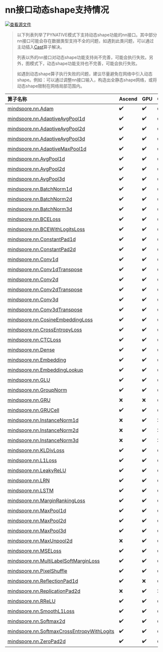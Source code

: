 # nn接口动态shape支持情况

[![查看源文件](https://mindspore-website.obs.cn-north-4.myhuaweicloud.com/website-images/r2.3.0/resource/_static/logo_source.svg)](https://gitee.com/mindspore/docs/blob/r2.3.0/docs/mindspore/source_zh_cn/note/dynamic_shape_nn.md)

> 以下列表列举了PYNATIVE模式下支持动态shape功能的nn接口。其中部分nn接口可能会存在数据类型支持不全的问题，如遇到此类问题，可以通过主动插入[Cast](https://www.mindspore.cn/docs/zh-CN/r2.3.0/api_python/ops/mindspore.ops.Cast.html)算子解决。
>
> 列表以外的nn接口对动态shape功能支持尚不完善，可能会执行失败。另外，图模式下，动态shape功能支持也不完善，可能会执行失败。
>
> 如遇到动态shape算子执行失败的问题，建议尽量避免在网络中引入动态shape。例如：可以通过调整nn接口输入，构造出全静态shape网络，或将动态shape限制在网络局部范围内。

| 算子名称  | Ascend |  GPU  |   CPU  |
| :--- |:-------- | :------- |:---------|
|[mindspore.nn.Adam](https://www.mindspore.cn/docs/zh-CN/r2.3.0/api_python/nn/mindspore.nn.Adam.html)|✔️|✔️|✔️|
|[mindspore.nn.AdaptiveAvgPool1d](https://www.mindspore.cn/docs/zh-CN/r2.3.0/api_python/nn/mindspore.nn.AdaptiveAvgPool1d.html)|✔️|✔️|✔️|
|[mindspore.nn.AdaptiveAvgPool2d](https://www.mindspore.cn/docs/zh-CN/r2.3.0/api_python/nn/mindspore.nn.AdaptiveAvgPool2d.html)|✔️|✔️|✔️|
|[mindspore.nn.AdaptiveAvgPool3d](https://www.mindspore.cn/docs/zh-CN/r2.3.0/api_python/nn/mindspore.nn.AdaptiveAvgPool3d.html)|✔️|✔️|✔️|
|[mindspore.nn.AdaptiveMaxPool1d](https://www.mindspore.cn/docs/zh-CN/r2.3.0/api_python/nn/mindspore.nn.AdaptiveMaxPool1d.html)|✔️|✔️|✔️|
|[mindspore.nn.AvgPool1d](https://www.mindspore.cn/docs/zh-CN/r2.3.0/api_python/nn/mindspore.nn.AvgPool1d.html)|✔️|✔️|✔️|
|[mindspore.nn.AvgPool2d](https://www.mindspore.cn/docs/zh-CN/r2.3.0/api_python/nn/mindspore.nn.AvgPool2d.html)|✔️|✔️|✔️|
|[mindspore.nn.AvgPool3d](https://www.mindspore.cn/docs/zh-CN/r2.3.0/api_python/nn/mindspore.nn.AvgPool3d.html)|✔️|✔️|✔️|
|[mindspore.nn.BatchNorm1d](https://www.mindspore.cn/docs/zh-CN/r2.3.0/api_python/nn/mindspore.nn.BatchNorm1d.html)|✔️|✔️|✔️|
|[mindspore.nn.BatchNorm2d](https://www.mindspore.cn/docs/zh-CN/r2.3.0/api_python/nn/mindspore.nn.BatchNorm2d.html)|✔️|✔️|✔️|
|[mindspore.nn.BatchNorm3d](https://www.mindspore.cn/docs/zh-CN/r2.3.0/api_python/nn/mindspore.nn.BatchNorm3d.html)|✔️|✔️|✔️|
|[mindspore.nn.BCELoss](https://www.mindspore.cn/docs/zh-CN/r2.3.0/api_python/nn/mindspore.nn.BCELoss.html)|✔️|✔️|✔️|
|[mindspore.nn.BCEWithLogitsLoss](https://www.mindspore.cn/docs/zh-CN/r2.3.0/api_python/nn/mindspore.nn.BCEWithLogitsLoss.html)|✔️|✔️|✔️|
|[mindspore.nn.ConstantPad1d](https://www.mindspore.cn/docs/zh-CN/r2.3.0/api_python/nn/mindspore.nn.ConstantPad1d.html)|✔️|✔️|✔️|
|[mindspore.nn.ConstantPad2d](https://www.mindspore.cn/docs/zh-CN/r2.3.0/api_python/nn/mindspore.nn.ConstantPad2d.html)|✔️|✔️|✔️|
|[mindspore.nn.Conv1d](https://www.mindspore.cn/docs/zh-CN/r2.3.0/api_python/nn/mindspore.nn.Conv1d.html)|✔️|✔️|✔️|
|[mindspore.nn.Conv1dTranspose](https://www.mindspore.cn/docs/zh-CN/r2.3.0/api_python/nn/mindspore.nn.Conv1dTranspose.html)|✔️|✔️|✔️|
|[mindspore.nn.Conv2d](https://www.mindspore.cn/docs/zh-CN/r2.3.0/api_python/nn/mindspore.nn.Conv2d.html)|✔️|✔️|✔️|
|[mindspore.nn.Conv2dTranspose](https://www.mindspore.cn/docs/zh-CN/r2.3.0/api_python/nn/mindspore.nn.Conv2dTranspose.html)|✔️|✔️|✔️|
|[mindspore.nn.Conv3d](https://www.mindspore.cn/docs/zh-CN/r2.3.0/api_python/nn/mindspore.nn.Conv3d.html)|✔️|✔️|✔️|
|[mindspore.nn.Conv3dTranspose](https://www.mindspore.cn/docs/zh-CN/r2.3.0/api_python/nn/mindspore.nn.Conv3dTranspose.html)|✔️|✔️|✔️|
|[mindspore.nn.CosineEmbeddingLoss](https://www.mindspore.cn/docs/zh-CN/r2.3.0/api_python/nn/mindspore.nn.CosineEmbeddingLoss.html)|✔️|✔️|✔️|
|[mindspore.nn.CrossEntropyLoss](https://www.mindspore.cn/docs/zh-CN/r2.3.0/api_python/nn/mindspore.nn.CrossEntropyLoss.html)|✔️|✔️|✔️|
|[mindspore.nn.CTCLoss](https://www.mindspore.cn/docs/zh-CN/r2.3.0/api_python/nn/mindspore.nn.CTCLoss.html)|✔️|✔️|✔️|
|[mindspore.nn.Dense](https://www.mindspore.cn/docs/zh-CN/r2.3.0/api_python/nn/mindspore.nn.Dense.html)|✔️|✔️|✔️|
|[mindspore.nn.Embedding](https://www.mindspore.cn/docs/zh-CN/r2.3.0/api_python/nn/mindspore.nn.Embedding.html)|✔️|✔️|✔️|
|[mindspore.nn.EmbeddingLookup](https://www.mindspore.cn/docs/zh-CN/r2.3.0/api_python/nn/mindspore.nn.EmbeddingLookup.html)|✔️|✔️|✔️|
|[mindspore.nn.GLU](https://www.mindspore.cn/docs/zh-CN/r2.3.0/api_python/nn/mindspore.nn.GLU.html)|✔️|✔️|✔️|
|[mindspore.nn.GroupNorm](https://www.mindspore.cn/docs/zh-CN/r2.3.0/api_python/nn/mindspore.nn.GroupNorm.html)|✔️|✔️|✔️|
|[mindspore.nn.GRU](https://www.mindspore.cn/docs/zh-CN/r2.3.0/api_python/nn/mindspore.nn.GRU.html)|❌|❌|✔️|
|[mindspore.nn.GRUCell](https://www.mindspore.cn/docs/zh-CN/r2.3.0/api_python/nn/mindspore.nn.GRUCell.html)|✔️|✔️|✔️|
|[mindspore.nn.InstanceNorm1d](https://www.mindspore.cn/docs/zh-CN/r2.3.0/api_python/nn/mindspore.nn.InstanceNorm1d.html)|❌|✔️|❌|
|[mindspore.nn.InstanceNorm2d](https://www.mindspore.cn/docs/zh-CN/r2.3.0/api_python/nn/mindspore.nn.InstanceNorm2d.html)|❌|✔️|❌|
|[mindspore.nn.InstanceNorm3d](https://www.mindspore.cn/docs/zh-CN/r2.3.0/api_python/nn/mindspore.nn.InstanceNorm3d.html)|❌|✔️|❌|
|[mindspore.nn.KLDivLoss](https://www.mindspore.cn/docs/zh-CN/r2.3.0/api_python/nn/mindspore.nn.KLDivLoss.html)|✔️|✔️|✔️|
|[mindspore.nn.L1Loss](https://www.mindspore.cn/docs/zh-CN/r2.3.0/api_python/nn/mindspore.nn.L1Loss.html)|✔️|✔️|✔️|
|[mindspore.nn.LeakyReLU](https://www.mindspore.cn/docs/zh-CN/r2.3.0/api_python/nn/mindspore.nn.LeakyReLU.html)|✔️|✔️|✔️|
|[mindspore.nn.LRN](https://www.mindspore.cn/docs/zh-CN/r2.3.0/api_python/nn/mindspore.nn.LRN.html)|✔️|✔️|✔️|
|[mindspore.nn.LSTM](https://www.mindspore.cn/docs/zh-CN/r2.3.0/api_python/nn/mindspore.nn.LSTM.html)|✔️|✔️|✔️|
|[mindspore.nn.MarginRankingLoss](https://www.mindspore.cn/docs/zh-CN/r2.3.0/api_python/nn/mindspore.nn.MarginRankingLoss.html)|✔️|✔️|✔️|
|[mindspore.nn.MaxPool1d](https://www.mindspore.cn/docs/zh-CN/r2.3.0/api_python/nn/mindspore.nn.MaxPool1d.html)|✔️|✔️|✔️|
|[mindspore.nn.MaxPool2d](https://www.mindspore.cn/docs/zh-CN/r2.3.0/api_python/nn/mindspore.nn.MaxPool2d.html)|✔️|✔️|✔️|
|[mindspore.nn.MaxPool3d](https://www.mindspore.cn/docs/zh-CN/r2.3.0/api_python/nn/mindspore.nn.MaxPool3d.html)|✔️|✔️|✔️|
|[mindspore.nn.MaxUnpool2d](https://www.mindspore.cn/docs/zh-CN/r2.3.0/api_python/nn/mindspore.nn.MaxUnpool2d.html)|❌|✔️|✔️|
|[mindspore.nn.MSELoss](https://www.mindspore.cn/docs/zh-CN/r2.3.0/api_python/nn/mindspore.nn.MSELoss.html)|✔️|✔️|✔️|
|[mindspore.nn.MultiLabelSoftMarginLoss](https://www.mindspore.cn/docs/zh-CN/r2.3.0/api_python/nn/mindspore.nn.MultiLabelSoftMarginLoss.html)|✔️|✔️|✔️|
|[mindspore.nn.PixelShuffle](https://www.mindspore.cn/docs/zh-CN/r2.3.0/api_python/nn/mindspore.nn.PixelShuffle.html)|✔️|✔️|✔️|
|[mindspore.nn.ReflectionPad1d](https://www.mindspore.cn/docs/zh-CN/r2.3.0/api_python/nn/mindspore.nn.ReflectionPad1d.html)|✔️|❌|✔️|
|[mindspore.nn.ReplicationPad2d](https://www.mindspore.cn/docs/zh-CN/r2.3.0/api_python/nn/mindspore.nn.ReplicationPad2d.html)|❌|✔️|❌|
|[mindspore.nn.RReLU](https://www.mindspore.cn/docs/zh-CN/r2.3.0/api_python/nn/mindspore.nn.RReLU.html)|✔️|✔️|✔️|
|[mindspore.nn.SmoothL1Loss](https://www.mindspore.cn/docs/zh-CN/r2.3.0/api_python/nn/mindspore.nn.SmoothL1Loss.html)|✔️|✔️|✔️|
|[mindspore.nn.Softmax2d](https://www.mindspore.cn/docs/zh-CN/r2.3.0/api_python/nn/mindspore.nn.Softmax2d.html)|✔️|✔️|✔️|
|[mindspore.nn.SoftmaxCrossEntropyWithLogits](https://www.mindspore.cn/docs/zh-CN/r2.3.0/api_python/nn/mindspore.nn.SoftmaxCrossEntropyWithLogits.html)|✔️|✔️|✔️|
|[mindspore.nn.ZeroPad2d](https://www.mindspore.cn/docs/zh-CN/r2.3.0/api_python/nn/mindspore.nn.ZeroPad2d.html)|✔️|✔️|✔️|
